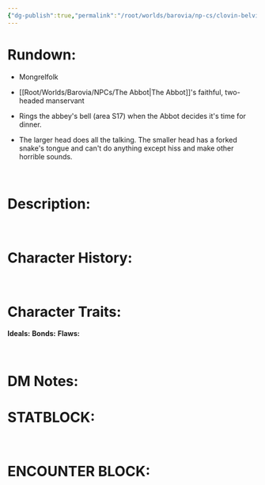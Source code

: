 ```yaml
---
{"dg-publish":true,"permalink":"/root/worlds/barovia/np-cs/clovin-belview/","tags":["Barovia"]}
---
```


# **Rundown:**

-   Mongrelfolk

-   [[Root/Worlds/Barovia/NPCs/The Abbot\|The Abbot]]'s faithful, two-headed manservant

-   Rings the abbey's bell (area S17) when the Abbot decides it's time for dinner.

-   The larger head does all the talking. The smaller head has a forked snake's tongue and can't do anything except hiss and make other horrible sounds.

 

# **Description:**

 

# **Character History:**

 
 

# **Character Traits:** 

**Ideals:**
**Bonds:**
**Flaws:**

 
 

# **DM Notes:**


# **STATBLOCK:**

 

# **ENCOUNTER BLOCK:**

 